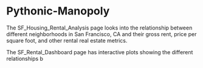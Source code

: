 # Pythonic-Manopoly

The SF_Housing_Rental_Analysis page looks into the relationship between different neighborhoods in San Francisco, CA and their gross rent, price per square foot, and other rental real estate metrics. 

The SF_Rental_Dashboard page has interactive plots showing the different relationships b
